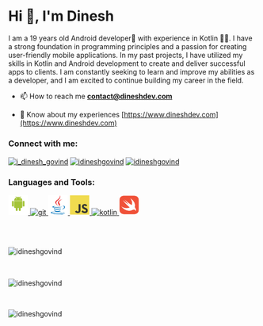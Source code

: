 <h1>Hi 👋, I'm Dinesh</h1>
</h3>I am a 19 years old Android developer📱 with experience in Kotlin 👨‍💻. I have a strong foundation in programming principles and a passion for creating user-friendly mobile applications. In my past projects, I have utilized my skills in Kotlin and Android development to create and deliver successful apps to clients. I am constantly seeking to learn and improve my abilities as a developer, and I am excited to continue building my career in the field.</h3>

- 📫 How to reach me **contact@dineshdev.com**

-   📄 Know about my experiences [https://www.dineshdev.com](https://www.dineshdev.com)

<h3 align="left">Connect with me:</h3>
<p align="left">
<a href="https://twitter.com/i_dinesh_govind" target="blank"><img align="center" src="https://raw.githubusercontent.com/rahuldkjain/github-profile-readme-generator/master/src/images/icons/Social/twitter.svg" alt="i_dinesh_govind" height="30" width="40" /></a>
<a href="https://linkedin.com/in/idineshgovind" target="blank"><img align="center" src="https://raw.githubusercontent.com/rahuldkjain/github-profile-readme-generator/master/src/images/icons/Social/linked-in-alt.svg" alt="idineshgovind" height="30" width="40" /></a>
<a href="https://instagram.com/idineshgovind" target="blank"><img align="center" src="https://raw.githubusercontent.com/rahuldkjain/github-profile-readme-generator/master/src/images/icons/Social/instagram.svg" alt="idineshgovind" height="30" width="40" /></a>
</p>


<h3 align="left">Languages and Tools:</h3>
<p align="left"> <a href="https://developer.android.com" target="_blank" rel="noreferrer"> <img src="https://raw.githubusercontent.com/devicons/devicon/master/icons/android/android-original-wordmark.svg" alt="android" width="40" height="40"/> </a> <a href="https://git-scm.com/" target="_blank" rel="noreferrer"> <img src="https://www.vectorlogo.zone/logos/git-scm/git-scm-icon.svg" alt="git" width="40" height="40"/> </a> <a href="https://www.java.com" target="_blank" rel="noreferrer"> <img src="https://raw.githubusercontent.com/devicons/devicon/master/icons/java/java-original.svg" alt="java" width="40" height="40"/> </a> <a href="https://developer.mozilla.org/en-US/docs/Web/JavaScript" target="_blank" rel="noreferrer"> <img src="https://raw.githubusercontent.com/devicons/devicon/master/icons/javascript/javascript-original.svg" alt="javascript" width="40" height="40"/> </a> <a href="https://kotlinlang.org" target="_blank" rel="noreferrer"> <img src="https://www.vectorlogo.zone/logos/kotlinlang/kotlinlang-icon.svg" alt="kotlin" width="40" height="40"/> </a> <a href="https://developer.apple.com/swift/" target="_blank" rel="noreferrer"> <img src="https://raw.githubusercontent.com/devicons/devicon/master/icons/swift/swift-original.svg" alt="swift" width="40" height="40"/> </a> </p>

<pre>


</pre>

<p><img align="center" src="https://github-readme-stats.vercel.app/api?username=idineshgovind&show_icons=true&locale=en&count_private=true" alt="idineshgovind" /></p>
<br/>
<p><img align="center" src="https://github-readme-streak-stats.herokuapp.com/?user=idineshgovind&" alt="idineshgovind" /></p>
<br/>
<p><img align="left" src="https://github-readme-stats.vercel.app/api/top-langs?username=idineshgovind&show_icons=true&locale=en&layout=compact" alt="idineshgovind" /></p>

